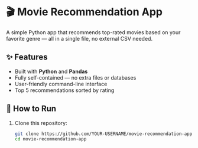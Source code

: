 # 🎬 Movie Recommendation App

A simple Python app that recommends top-rated movies based on your favorite genre — all in a single file, no external CSV needed.

## ✨ Features
- Built with **Python** and **Pandas**
- Fully self-contained — no extra files or databases
- User-friendly command-line interface
- Top 5 recommendations sorted by rating

## 🚀 How to Run
1. Clone this repository:
   ```bash
   git clone https://github.com/YOUR-USERNAME/movie-recommendation-app.git
   cd movie-recommendation-app
